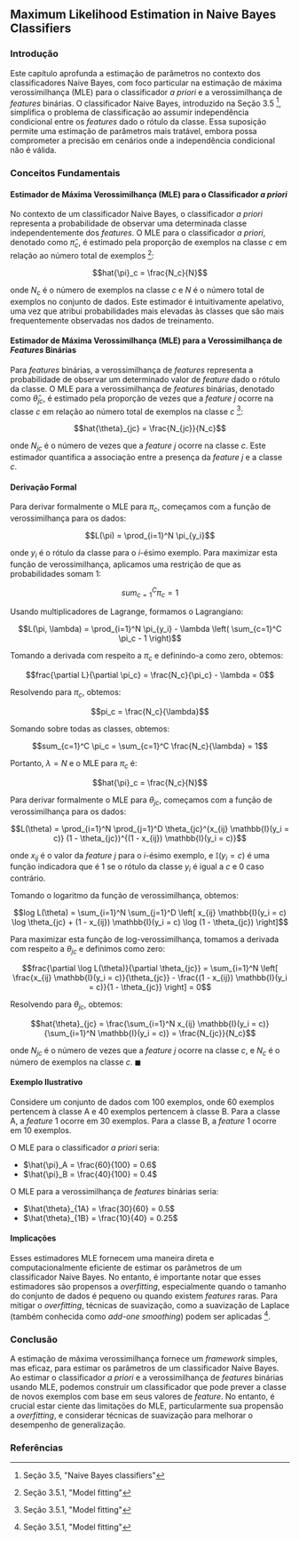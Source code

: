 ## Maximum Likelihood Estimation in Naive Bayes Classifiers

### Introdução
Este capítulo aprofunda a estimação de parâmetros no contexto dos classificadores Naive Bayes, com foco particular na estimação de máxima verossimilhança (MLE) para o classificador *a priori* e a verossimilhança de *features* binárias. O classificador Naive Bayes, introduzido na Seção 3.5 [^82], simplifica o problema de classificação ao assumir independência condicional entre os *features* dado o rótulo da classe. Essa suposição permite uma estimação de parâmetros mais tratável, embora possa comprometer a precisão em cenários onde a independência condicional não é válida.

### Conceitos Fundamentais

#### Estimador de Máxima Verossimilhança (MLE) para o Classificador *a priori*

No contexto de um classificador Naive Bayes, o classificador *a priori* representa a probabilidade de observar uma determinada classe independentemente dos *features*. O MLE para o classificador *a priori*, denotado como $\hat{\pi}_c$, é estimado pela proporção de exemplos na classe *c* em relação ao número total de exemplos [^83]:

$$hat{\pi}_c = \frac{N_c}{N}$$

onde $N_c$ é o número de exemplos na classe *c* e *N* é o número total de exemplos no conjunto de dados. Este estimador é intuitivamente apelativo, uma vez que atribui probabilidades mais elevadas às classes que são mais frequentemente observadas nos dados de treinamento.

#### Estimador de Máxima Verossimilhança (MLE) para a Verossimilhança de *Features* Binárias

Para *features* binárias, a verossimilhança de *features* representa a probabilidade de observar um determinado valor de *feature* dado o rótulo da classe. O MLE para a verossimilhança de *features* binárias, denotado como $\hat{\theta}_{jc}$, é estimado pela proporção de vezes que a *feature* *j* ocorre na classe *c* em relação ao número total de exemplos na classe *c* [^83]:

$$hat{\theta}_{jc} = \frac{N_{jc}}{N_c}$$

onde $N_{jc}$ é o número de vezes que a *feature* *j* ocorre na classe *c*. Este estimador quantifica a associação entre a presença da *feature* *j* e a classe *c*.

#### Derivação Formal

Para derivar formalmente o MLE para $\pi_c$, começamos com a função de verossimilhança para os dados:

$$L(\pi) = \prod_{i=1}^N \pi_{y_i}$$

onde $y_i$ é o rótulo da classe para o *i*-ésimo exemplo. Para maximizar esta função de verossimilhança, aplicamos uma restrição de que as probabilidades somam 1:

$$sum_{c=1}^C \pi_c = 1$$

Usando multiplicadores de Lagrange, formamos o Lagrangiano:

$$L(\pi, \lambda) = \prod_{i=1}^N \pi_{y_i} - \lambda \left( \sum_{c=1}^C \pi_c - 1 \right)$$

Tomando a derivada com respeito a $\pi_c$ e definindo-a como zero, obtemos:

$$frac{\partial L}{\partial \pi_c} = \frac{N_c}{\pi_c} - \lambda = 0$$

Resolvendo para $\pi_c$, obtemos:

$$pi_c = \frac{N_c}{\lambda}$$

Somando sobre todas as classes, obtemos:

$$sum_{c=1}^C \pi_c = \sum_{c=1}^C \frac{N_c}{\lambda} = 1$$

Portanto, $\lambda = N$ e o MLE para $\pi_c$ é:

$$hat{\pi}_c = \frac{N_c}{N}$$

Para derivar formalmente o MLE para $\theta_{jc}$, começamos com a função de verossimilhança para os dados:

$$L(\theta) = \prod_{i=1}^N \prod_{j=1}^D \theta_{jc}^{x_{ij} \mathbb{I}(y_i = c)} (1 - \theta_{jc})^{(1 - x_{ij}) \mathbb{I}(y_i = c)}$$

onde $x_{ij}$ é o valor da *feature* *j* para o *i*-ésimo exemplo, e $\mathbb{I}(y_i = c)$ é uma função indicadora que é 1 se o rótulo da classe $y_i$ é igual a *c* e 0 caso contrário.

Tomando o logaritmo da função de verossimilhança, obtemos:

$$log L(\theta) = \sum_{i=1}^N \sum_{j=1}^D \left[ x_{ij} \mathbb{I}(y_i = c) \log \theta_{jc} + (1 - x_{ij}) \mathbb{I}(y_i = c) \log (1 - \theta_{jc}) \right]$$

Para maximizar esta função de log-verossimilhança, tomamos a derivada com respeito a $\theta_{jc}$ e definimos como zero:

$$frac{\partial \log L(\theta)}{\partial \theta_{jc}} = \sum_{i=1}^N \left[ \frac{x_{ij} \mathbb{I}(y_i = c)}{\theta_{jc}} - \frac{(1 - x_{ij}) \mathbb{I}(y_i = c)}{1 - \theta_{jc}} \right] = 0$$

Resolvendo para $\theta_{jc}$, obtemos:

$$hat{\theta}_{jc} = \frac{\sum_{i=1}^N x_{ij} \mathbb{I}(y_i = c)}{\sum_{i=1}^N \mathbb{I}(y_i = c)} = \frac{N_{jc}}{N_c}$$

onde $N_{jc}$ é o número de vezes que a *feature* *j* ocorre na classe *c*, e $N_c$ é o número de exemplos na classe *c*. $\blacksquare$

#### Exemplo Ilustrativo

Considere um conjunto de dados com 100 exemplos, onde 60 exemplos pertencem à classe A e 40 exemplos pertencem à classe B. Para a classe A, a *feature* 1 ocorre em 30 exemplos. Para a classe B, a *feature* 1 ocorre em 10 exemplos.

O MLE para o classificador *a priori* seria:
- $\hat{\pi}_A = \frac{60}{100} = 0.6$
- $\hat{\pi}_B = \frac{40}{100} = 0.4$

O MLE para a verossimilhança de *features* binárias seria:
- $\hat{\theta}_{1A} = \frac{30}{60} = 0.5$
- $\hat{\theta}_{1B} = \frac{10}{40} = 0.25$

#### Implicações

Esses estimadores MLE fornecem uma maneira direta e computacionalmente eficiente de estimar os parâmetros de um classificador Naive Bayes. No entanto, é importante notar que esses estimadores são propensos a *overfitting*, especialmente quando o tamanho do conjunto de dados é pequeno ou quando existem *features* raras. Para mitigar o *overfitting*, técnicas de suavização, como a suavização de Laplace (também conhecida como *add-one smoothing*) podem ser aplicadas [^83].

### Conclusão

A estimação de máxima verossimilhança fornece um *framework* simples, mas eficaz, para estimar os parâmetros de um classificador Naive Bayes. Ao estimar o classificador *a priori* e a verossimilhança de *features* binárias usando MLE, podemos construir um classificador que pode prever a classe de novos exemplos com base em seus valores de *feature*. No entanto, é crucial estar ciente das limitações do MLE, particularmente sua propensão a *overfitting*, e considerar técnicas de suavização para melhorar o desempenho de generalização.

### Referências
[^82]: Seção 3.5, "Naive Bayes classifiers"
[^83]: Seção 3.5.1, "Model fitting"
<!-- END -->